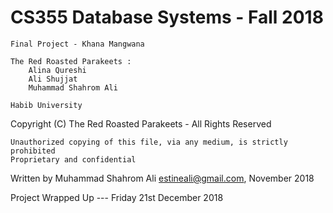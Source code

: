 # CS355 Database Systems - Fall 2018
	
	Final Project - Khana Mangwana
	
	The Red Roasted Parakeets : 
        Alina Qureshi 
        Ali Shujjat 
        Muhammad Shahrom Ali
	
	Habib University
	
  Copyright (C) The Red Roasted Parakeets - All Rights Reserved
	
	Unauthorized copying of this file, via any medium, is strictly prohibited
	Proprietary and confidential
  
  Written by Muhammad Shahrom Ali <estineali@gmail.com>, November 2018
  
  Project Wrapped Up --- Friday 21st December 2018
